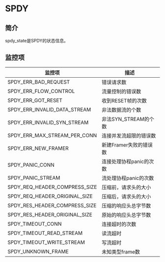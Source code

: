 # SPDY

## 简介

spdy_state是SPDY的状态信息。

## 监控项

| 监控项                          | 描述                 |
| ------------------------------ | ------------------- |
| SPDY_ERR_BAD_REQUEST           | 错误请求数            |
| SPDY_ERR_FLOW_CONTROL          | 流量控制的错误数       |
| SPDY_ERR_GOT_RESET             | 收到RESET帧的次数     |
| SPDY_ERR_INVALID_DATA_STREAM   | 非法数据流的个数       |
| SPDY_ERR_INVALID_SYN_STREAM    | 非法SYN_STREAM的个数  |
| SPDY_ERR_MAX_STREAM_PER_CONN   | 连接并发流超限的错误数  |
| SPDY_ERR_NEW_FRAMER            | 新建Framer失败的错误数 |
| SPDY_PANIC_CONN                | 连接处理协程panic的次数 |
| SPDY_PANIC_STREAM              | 流处理协程panic的次数  |
| SPDY_REQ_HEADER_COMPRESS_SIZE  | 压缩前，请求头的大小    |
| SPDY_REQ_HEADER_ORIGINAL_SIZE  | 压缩后，请求头的大小    |
| SPDY_RES_HEADER_COMPRESS_SIZE  | 压缩的响应头总字节数    |
| SPDY_RES_HEADER_ORIGINAL_SIZE  | 原始的响应头总字节数    |
| SPDY_TIMEOUT_CONN              | 连接超时的次数         |
| SPDY_TIMEOUT_READ_STREAM       | 读流超时              |
| SPDY_TIMEOUT_WRITE_STREAM      | 写流超时              |
| SPDY_UNKNOWN_FRAME             | 未知类型frame数       |
